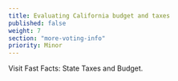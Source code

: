 ```yaml
---
title: Evaluating California budget and taxes
published: false
weight: 7
section: "more-voting-info"
priority: Minor
---
```

Visit Fast Facts: State Taxes and Budget.
